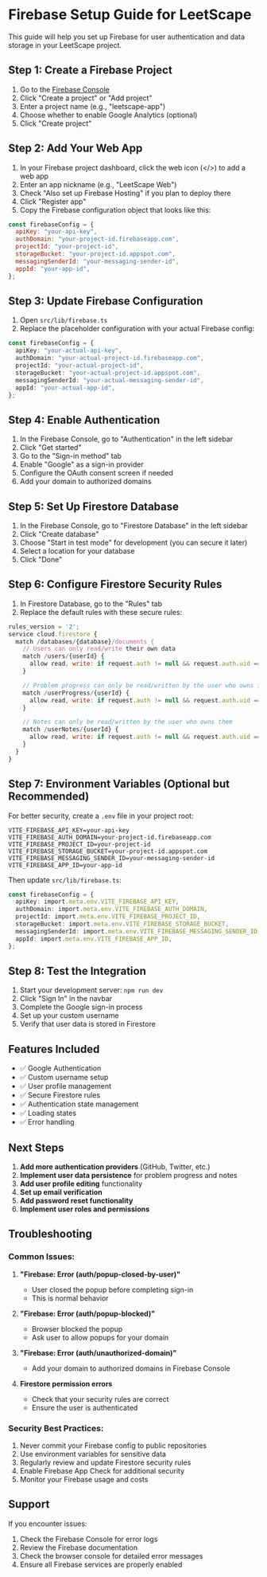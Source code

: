 # Firebase Setup Guide for LeetScape

This guide will help you set up Firebase for user authentication and data storage in your LeetScape project.

## Step 1: Create a Firebase Project

1. Go to the [Firebase Console](https://console.firebase.google.com/)
2. Click "Create a project" or "Add project"
3. Enter a project name (e.g., "leetscape-app")
4. Choose whether to enable Google Analytics (optional)
5. Click "Create project"

## Step 2: Add Your Web App

1. In your Firebase project dashboard, click the web icon (</>) to add a web app
2. Enter an app nickname (e.g., "LeetScape Web")
3. Check "Also set up Firebase Hosting" if you plan to deploy there
4. Click "Register app"
5. Copy the Firebase configuration object that looks like this:

```javascript
const firebaseConfig = {
  apiKey: "your-api-key",
  authDomain: "your-project-id.firebaseapp.com",
  projectId: "your-project-id",
  storageBucket: "your-project-id.appspot.com",
  messagingSenderId: "your-messaging-sender-id",
  appId: "your-app-id",
};
```

## Step 3: Update Firebase Configuration

1. Open `src/lib/firebase.ts`
2. Replace the placeholder configuration with your actual Firebase config:

```typescript
const firebaseConfig = {
  apiKey: "your-actual-api-key",
  authDomain: "your-actual-project-id.firebaseapp.com",
  projectId: "your-actual-project-id",
  storageBucket: "your-actual-project-id.appspot.com",
  messagingSenderId: "your-actual-messaging-sender-id",
  appId: "your-actual-app-id",
};
```

## Step 4: Enable Authentication

1. In the Firebase Console, go to "Authentication" in the left sidebar
2. Click "Get started"
3. Go to the "Sign-in method" tab
4. Enable "Google" as a sign-in provider
5. Configure the OAuth consent screen if needed
6. Add your domain to authorized domains

## Step 5: Set Up Firestore Database

1. In the Firebase Console, go to "Firestore Database" in the left sidebar
2. Click "Create database"
3. Choose "Start in test mode" for development (you can secure it later)
4. Select a location for your database
5. Click "Done"

## Step 6: Configure Firestore Security Rules

1. In Firestore Database, go to the "Rules" tab
2. Replace the default rules with these secure rules:

```javascript
rules_version = '2';
service cloud.firestore {
  match /databases/{database}/documents {
    // Users can only read/write their own data
    match /users/{userId} {
      allow read, write: if request.auth != null && request.auth.uid == userId;
    }

    // Problem progress can only be read/written by the user who owns it
    match /userProgress/{userId} {
      allow read, write: if request.auth != null && request.auth.uid == userId;
    }

    // Notes can only be read/written by the user who owns them
    match /userNotes/{userId} {
      allow read, write: if request.auth != null && request.auth.uid == userId;
    }
  }
}
```

## Step 7: Environment Variables (Optional but Recommended)

For better security, create a `.env` file in your project root:

```env
VITE_FIREBASE_API_KEY=your-api-key
VITE_FIREBASE_AUTH_DOMAIN=your-project-id.firebaseapp.com
VITE_FIREBASE_PROJECT_ID=your-project-id
VITE_FIREBASE_STORAGE_BUCKET=your-project-id.appspot.com
VITE_FIREBASE_MESSAGING_SENDER_ID=your-messaging-sender-id
VITE_FIREBASE_APP_ID=your-app-id
```

Then update `src/lib/firebase.ts`:

```typescript
const firebaseConfig = {
  apiKey: import.meta.env.VITE_FIREBASE_API_KEY,
  authDomain: import.meta.env.VITE_FIREBASE_AUTH_DOMAIN,
  projectId: import.meta.env.VITE_FIREBASE_PROJECT_ID,
  storageBucket: import.meta.env.VITE_FIREBASE_STORAGE_BUCKET,
  messagingSenderId: import.meta.env.VITE_FIREBASE_MESSAGING_SENDER_ID,
  appId: import.meta.env.VITE_FIREBASE_APP_ID,
};
```

## Step 8: Test the Integration

1. Start your development server: `npm run dev`
2. Click "Sign In" in the navbar
3. Complete the Google sign-in process
4. Set up your custom username
5. Verify that user data is stored in Firestore

## Features Included

- ✅ Google Authentication
- ✅ Custom username setup
- ✅ User profile management
- ✅ Secure Firestore rules
- ✅ Authentication state management
- ✅ Loading states
- ✅ Error handling

## Next Steps

1. **Add more authentication providers** (GitHub, Twitter, etc.)
2. **Implement user data persistence** for problem progress and notes
3. **Add user profile editing** functionality
4. **Set up email verification**
5. **Add password reset functionality**
6. **Implement user roles and permissions**

## Troubleshooting

### Common Issues:

1. **"Firebase: Error (auth/popup-closed-by-user)"**

   - User closed the popup before completing sign-in
   - This is normal behavior

2. **"Firebase: Error (auth/popup-blocked)"**

   - Browser blocked the popup
   - Ask user to allow popups for your domain

3. **"Firebase: Error (auth/unauthorized-domain)"**

   - Add your domain to authorized domains in Firebase Console

4. **Firestore permission errors**
   - Check that your security rules are correct
   - Ensure the user is authenticated

### Security Best Practices:

1. Never commit your Firebase config to public repositories
2. Use environment variables for sensitive data
3. Regularly review and update Firestore security rules
4. Enable Firebase App Check for additional security
5. Monitor your Firebase usage and costs

## Support

If you encounter issues:

1. Check the Firebase Console for error logs
2. Review the Firebase documentation
3. Check the browser console for detailed error messages
4. Ensure all Firebase services are properly enabled
